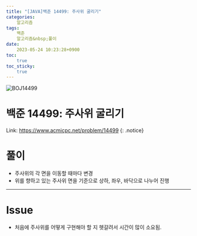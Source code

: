 ```yaml
---
title: "[JAVA]백준 14499: 주사위 굴리기"
categories:
    알고리즘
tags:
    백준
    알고리즘&nbsp;풀이
date:
    2023-05-24 10:23:28+0900
toc:
    true
toc_sticky:
    true
---
```

![BOJ14499](https://github.com/cuzzzu1318/cuzzzu1318.github.io/assets/77597885/c2e4ac27-47e7-4c5b-87af-8cde027f5671)


# 백준 14499: 주사위 굴리기
Link: <https://www.acmicpc.net/problem/14499>
{: .notice}


# 풀이
* 주사위의 각 면을 이동할 때마다 변경
* 위를 향하고 있는 주사위 면을 기준으로 상하, 좌우, 바닥으로 나누어 진행

<script src="https://gist.github.com/cuzzzu1318/93563b13f7f90a296e0f66d8b144ddad.js"></script>
***

# Issue

* 처음에 주사위를 어떻게 구현해야 할 지 헷갈려서 시간이 많이 소요됨.